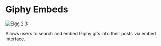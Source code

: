 Giphy Embeds
============
![Elgg 2.3](https://img.shields.io/badge/Elgg-2.3.x-orange.svg?style=flat-square)

Allows users to search and embed Giphy gifs into their posts via embed interface.